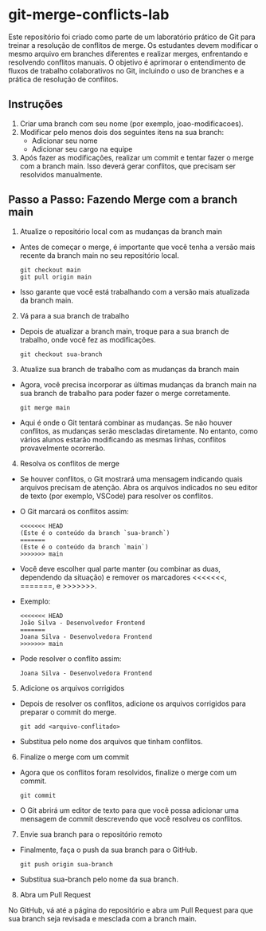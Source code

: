 # git-merge-conflicts-lab

Este repositório foi criado como parte de um laboratório prático de Git para treinar a resolução de conflitos de merge. Os estudantes devem modificar o mesmo arquivo em branches diferentes e realizar merges, enfrentando e resolvendo conflitos manuais. O objetivo é aprimorar o entendimento de fluxos de trabalho colaborativos no Git, incluindo o uso de branches e a prática de resolução de conflitos.

## Instruções
1. Criar uma branch com seu nome (por exemplo, joao-modificacoes).
2. Modificar pelo menos dois dos seguintes itens na sua branch:
     - Adicionar seu nome
     - Adicionar seu cargo na equipe
3. Após fazer as modificações, realizar um commit e tentar fazer o merge com a branch main. Isso deverá gerar conflitos, que precisam ser resolvidos manualmente.

## Passo a Passo: Fazendo Merge com a branch main

1. Atualize o repositório local com as mudanças da branch main
 - Antes de começar o merge, é importante que você tenha a versão mais recente da branch main no seu repositório local.

       git checkout main
       git pull origin main

 - Isso garante que você está trabalhando com a versão mais atualizada da branch main.

2. Vá para a sua branch de trabalho

 - Depois de atualizar a branch main, troque para a sua branch de trabalho, onde você fez as modificações.

       git checkout sua-branch

3. Atualize sua branch de trabalho com as mudanças da branch main

- Agora, você precisa incorporar as últimas mudanças da branch main na sua branch de trabalho para poder fazer o merge corretamente.

      git merge main

- Aqui é onde o Git tentará combinar as mudanças. Se não houver conflitos, as mudanças serão mescladas diretamente. No entanto, como vários alunos estarão modificando as mesmas linhas, conflitos provavelmente ocorrerão.

4. Resolva os conflitos de merge

- Se houver conflitos, o Git mostrará uma mensagem indicando quais arquivos precisam de atenção. Abra os arquivos indicados no seu editor de texto (por exemplo, VSCode) para resolver os conflitos.

- O Git marcará os conflitos assim:

      <<<<<<< HEAD
      (Este é o conteúdo da branch `sua-branch`)
      =======
      (Este é o conteúdo da branch `main`)
      >>>>>>> main

- Você deve escolher qual parte manter (ou combinar as duas, dependendo da situação) e remover os marcadores <<<<<<<, =======, e >>>>>>>.

- Exemplo:

      <<<<<<< HEAD
      João Silva - Desenvolvedor Frontend
      =======
      Joana Silva - Desenvolvedora Frontend
      >>>>>>> main

- Pode resolver o conflito assim:

      Joana Silva - Desenvolvedora Frontend

5. Adicione os arquivos corrigidos

  - Depois de resolver os conflitos, adicione os arquivos corrigidos para preparar o commit do merge.

        git add <arquivo-conflitado>

  - Substitua <arquivo-conflitado> pelo nome dos arquivos que tinham conflitos.

6. Finalize o merge com um commit

  - Agora que os conflitos foram resolvidos, finalize o merge com um commit.

        git commit

  - O Git abrirá um editor de texto para que você possa adicionar uma mensagem de commit descrevendo que você resolveu os conflitos.

7. Envie sua branch para o repositório remoto

  - Finalmente, faça o push da sua branch para o GitHub.

        git push origin sua-branch

  - Substitua sua-branch pelo nome da sua branch.

8. Abra um Pull Request

No GitHub, vá até a página do repositório e abra um Pull Request para que sua branch seja revisada e mesclada com a branch main.





















